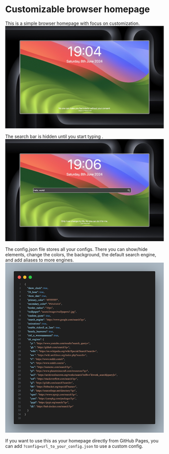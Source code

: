 # Customizable browser homepage

This is a simple browser homepage with focus on customization.
![](assets/screenshots/1.jpeg)

The search bar is hidden until you start typing .
![](assets/screenshots/2.jpeg)

The config.json file stores all your configs. There you can show/hide elements, change the colors, the background, the default search engine, and add aliases to more engines.
![](assets/screenshots/3.png)

If you want to use this as your homepage directly from GitHub Pages, you can add `?config=url_to_your_config.json` to use a custom config.